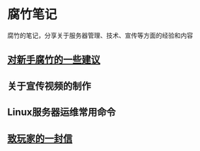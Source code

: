 
# 腐竹笔记

腐竹的笔记，分享关于服务器管理、技术、宣传等方面的经验和内容

## [对新手腐竹的一些建议](./suggest)

## 关于宣传视频的制作

## Linux服务器运维常用命令

## [致玩家的一封信](./letter)
